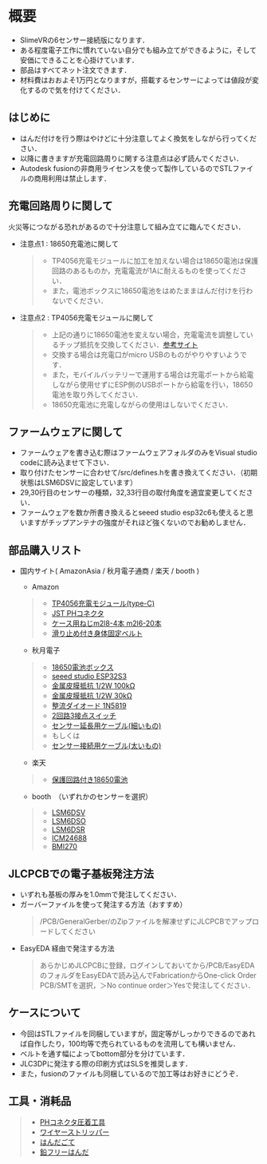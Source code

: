 # 概要
* SlimeVRの6センサー接続版になります．
* ある程度電子工作に慣れていない自分でも組み立てができるように，そして安価にできることを心掛けています．
* 部品はすべてネット注文できます．
* 材料費はおおよそ1万円となりますが，搭載するセンサーによっては値段が変化するので気を付けてください．

## はじめに
* はんだ付けを行う際はやけどに十分注意してよく換気をしながら行ってください．
* 以降に書きますが充電回路周りに関する注意点は必ず読んでください．
* Autodesk fusionの非商用ライセンスを使って製作しているのでSTLファイルの商用利用は禁止します．

## 充電回路周りに関して
火災等につながる恐れがあるので十分注意して組み立てに臨んでください．
* 注意点1 : 18650充電池に関して
  > * TP4056充電モジュールに加工を加えない場合は18650電池は保護回路のあるものか，充電電流が1Aに耐えるものを使ってください．
  > * また，電池ボックスに18650電池をはめたままはんだ付けを行わないでください．
* 注意点2 : TP4056充電モジュールに関して
  > * 上記の通りに18650電池を変えない場合，充電電流を調整しているチップ抵抗を交換してください．[参考サイト](https://labo.mycabin.net/electronics-programming/1304/)
  > * 交換する場合は充電口がmicro USBのものがやりやすいようです．
  > * また，モバイルバッテリーで運用する場合は充電ポートから給電しながら使用せずにESP側のUSBポートから給電を行い，18650電池を取り外してください．
  > * 18650充電池に充電しながらの使用はしないでください．

## ファームウェアに関して
* ファームウェアを書き込む際はファームウェアフォルダのみをVisual studio codeに読み込ませて下さい．
* 取り付けたセンサーに合わせて/src/defines.hを書き換えてください．（初期状態はLSM6DSVに設定しています）
* 29,30行目のセンサーの種類，32,33行目の取付角度を適宜変更してください．
* ファームウェアを数か所書き換えるとseeed studio esp32c6も使えると思いますがチップアンテナの強度がそれほど強くないのでお勧めしません．

## 部品購入リスト
* 国内サイト( AmazonAsia / 秋月電子通商 / 楽天 / booth )
  * Amazon
  > * [TP4056充電モジュール(type-C)](https://amzn.asia/d/jdhtNvE)
  > * [JST PHコネクタ](https://www.amazon.co.jp/dp/B08JYNRTS1?ref=ppx_yo2ov_dt_b_fed_asin_title)
  > * [ケース用ねじm2l8-4本 m2l6-20本](https://amzn.asia/d/12LWxDU)
  > * [滑り止め付き身体固定ベルト](https://amzn.asia/d/c1qFxLP)

  * 秋月電子
  > * [18650電池ボックス](https://akizukidenshi.com/catalog/g/g129374/)
  > * [seeed studio ESP32S3](https://akizukidenshi.com/catalog/g/g118078/)
  > * [金属皮膜抵抗 1/2W 100kΩ](https://akizukidenshi.com/catalog/g/g116656/)
  > * [金属皮膜抵抗 1/2W 30kΩ](https://akizukidenshi.com/catalog/g/g116650/)
  > * [整流ダイオード 1N5819](https://akizukidenshi.com/catalog/g/g117244/)
  > * [2回路3接点スイッチ](https://akizukidenshi.com/catalog/g/g115703/)
  > * [センサー延長用ケーブル(細いもの)](https://akizukidenshi.com/catalog/g/g111091/)
  > * もしくは
  > * [センサー接続用ケーブル(太いもの)](https://akizukidenshi.com/catalog/g/g111611/)

  * 楽天
  > * [保護回路付き18650電池](https://item.rakuten.co.jp/3rwebshop/3r-ev18650/)

  * booth　（いずれかのセンサーを選択）
  > * [LSM6DSV](https://shironekya.booth.pm/items/5606882)
  > * [LSM6DSO](https://shironekya.booth.pm/items/6048000)
  > * [LSM6DSR](https://shironekya.booth.pm/items/6098975)
  > * [ICM24688](https://shironekya.booth.pm/items/6053051)
  > * [BMI270](https://shironekya.booth.pm/items/5605683)

## JLCPCBでの電子基板発注方法
* いずれも基板の厚みを1.0mmで発注してください．
* ガーバーファイルを使って発注する方法（おすすめ）
  > /PCB/GeneralGerber/のZipファイルを解凍せずにJLCPCBでアップロードしてください
* EasyEDA 経由で発注する方法
  > あらかじめJLCPCBに登録，ログインしておいてから/PCB/EasyEDAのフォルダをEasyEDAで読み込んでFabricationからOne-click Order PCB/SMTを選択，＞No continue order＞Yesで発注してください．

## ケースについて
* 今回はSTLファイルを同梱していますが，固定等がしっかりできるのであれば自作したり，100均等で売られているものを流用しても構いません．
* ベルトを通す幅によってbottom部分を分けています．
* JLC3DPに発注する際の印刷方式はSLSを推奨します．
* また，fusionのファイルも同梱しているので加工等はお好きにどうぞ．

## 工具・消耗品
> * [PHコネクタ圧着工具](https://amzn.asia/d/fIVv21o)
> * [ワイヤーストリッパー](https://akizukidenshi.com/catalog/g/g129524/)
> * [はんだごて](https://amzn.asia/d/cYUjaue)
> * [鉛フリーはんだ](https://akizukidenshi.com/catalog/g/g129524/)